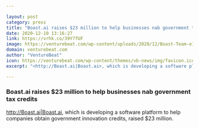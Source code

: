 ```yaml
---

layout: post
category: press
title: "Boast.ai raises $23 million to help businesses nab government tax credits"
date: 2020-12-10 13:16:27
link: https://vrhk.co/39Y7fUF
image: https://venturebeat.com/wp-content/uploads/2020/12/Boast-Team-e1607046356235.png?w=1200&strip=all
domain: venturebeat.com
author: "VentureBeat"
icon: https://venturebeat.com/wp-content/themes/vb-news/img/favicon.ico
excerpt: "<http://Boast.ai|Boast.ai>, which is developing a software platform to help companies obtain government innovation credits, raised $23 million."

---
```


### Boast.ai raises $23 million to help businesses nab government tax credits

<http://Boast.ai|Boast.ai>, which is developing a software platform to help companies obtain government innovation credits, raised $23 million.